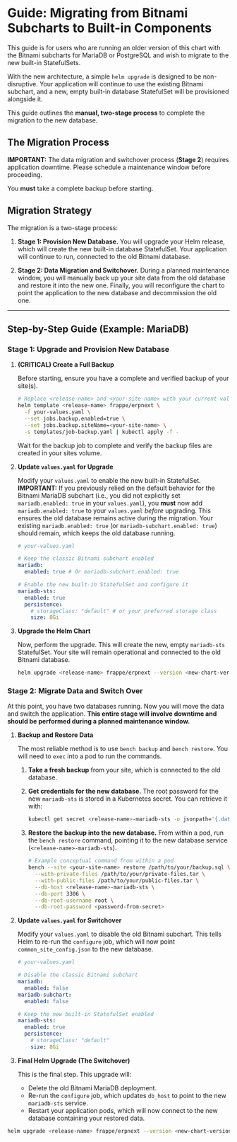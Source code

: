 # Guide: Migrating from Bitnami Subcharts to Built-in Components

This guide is for users who are running an older version of this chart with the Bitnami subcharts for MariaDB or PostgreSQL and wish to migrate to the new built-in StatefulSets.

With the new architecture, a simple `helm upgrade` is designed to be non-disruptive. Your application will continue to use the existing Bitnami subchart, and a new, empty built-in database StatefulSet will be provisioned alongside it.

This guide outlines the **manual, two-stage process** to complete the migration to the new database.

## The Migration Process

**IMPORTANT:** The data migration and switchover process (**Stage 2**) requires application downtime. Please schedule a maintenance window before proceeding.

You **must** take a complete backup before starting.

## Migration Strategy

The migration is a two-stage process:

1.  **Stage 1: Provision New Database.**
    You will upgrade your Helm release, which will create the new built-in database StatefulSet. Your application will continue to run, connected to the old Bitnami database.

2.  **Stage 2: Data Migration and Switchover.**
    During a planned maintenance window, you will manually back up your site data from the old database and restore it into the new one. Finally, you will reconfigure the chart to point the application to the new database and decommission the old one.

---

## Step-by-Step Guide (Example: MariaDB)

### Stage 1: Upgrade and Provision New Database

1.  **(CRITICAL) Create a Full Backup**

    Before starting, ensure you have a complete and verified backup of your site(s).

    ```bash
    # Replace <release-name> and <your-site-name> with your current values
    helm template <release-name> frappe/erpnext \
      -f your-values.yaml \
      --set jobs.backup.enabled=true \
      --set jobs.backup.siteName=<your-site-name> \
      -s templates/job-backup.yaml | kubectl apply -f -
    ```

    Wait for the backup job to complete and verify the backup files are created in your sites volume.

2.  **Update `values.yaml` for Upgrade**

    Modify your `values.yaml` to enable the new built-in StatefulSet.
    **IMPORTANT:** If you previously relied on the default behavior for the Bitnami MariaDB subchart (i.e., you did not explicitly set `mariadb.enabled: true` in your `values.yaml`), you **must** now add `mariadb.enabled: true` to your `values.yaml` *before* upgrading. This ensures the old database remains active during the migration.
    Your existing `mariadb.enabled: true` (or `mariadb-subchart.enabled: true`) should remain, which keeps the old database running.

    ```yaml
    # your-values.yaml

    # Keep the classic Bitnami subchart enabled
    mariadb:
      enabled: true # Or mariadb-subchart.enabled: true

    # Enable the new built-in StatefulSet and configure it
    mariadb-sts:
      enabled: true
      persistence:
        # storageClass: "default" # or your preferred storage class
        size: 8Gi
    ```

3.  **Upgrade the Helm Chart**

    Now, perform the upgrade. This will create the new, empty `mariadb-sts` StatefulSet. Your site will remain operational and connected to the old Bitnami database.

    ```bash
    helm upgrade <release-name> frappe/erpnext --version <new-chart-version> -f your-values.yaml
    ```

### Stage 2: Migrate Data and Switch Over

At this point, you have two databases running. Now you will move the data and switch the application. **This entire stage will involve downtime and should be performed during a planned maintenance window.**

1.  **Backup and Restore Data**

    The most reliable method is to use `bench backup` and `bench restore`. You will need to `exec` into a pod to run the commands.

    1.  **Take a fresh backup** from your site, which is connected to the old database.

    2.  **Get credentials for the new database.** The root password for the new `mariadb-sts` is stored in a Kubernetes secret. You can retrieve it with:
        ```bash
        kubectl get secret <release-name>-mariadb-sts -o jsonpath='{.data.mariadb-root-password}' | base64 -d
        ```

    3.  **Restore the backup into the new database.** From within a pod, run the `bench restore` command, pointing it to the new database service (`<release-name>-mariadb-sts`).
        ```bash
        # Example conceptual command from within a pod
        bench --site <your-site-name> restore /path/to/your/backup.sql \
          --with-private-files /path/to/your/private-files.tar \
          --with-public-files /path/to/your/public-files.tar \
          --db-host <release-name>-mariadb-sts \
          --db-port 3306 \
          --db-root-username root \
          --db-root-password <password-from-secret>
        ```

2.  **Update `values.yaml` for Switchover**

    Modify your `values.yaml` to disable the old Bitnami subchart. This tells Helm to re-run the `configure` job, which will now point `common_site_config.json` to the new database.

    ```yaml
    # your-values.yaml

    # Disable the classic Bitnami subchart
    mariadb:
      enabled: false
    mariadb-subchart:
      enabled: false

    # Keep the new built-in StatefulSet enabled
    mariadb-sts:
      enabled: true
      persistence:
        # storageClass: "default"
        size: 8Gi
    ```

3.  **Final Helm Upgrade (The Switchover)**

    This is the final step. This upgrade will:
    *   Delete the old Bitnami MariaDB deployment.
    *   Re-run the `configure` job, which updates `db_host` to point to the new `mariadb-sts` service.
    *   Restart your application pods, which will now connect to the new database containing your restored data.

```bash
helm upgrade <release-name> frappe/erpnext --version <new-chart-version> -f your-values.yaml
```
